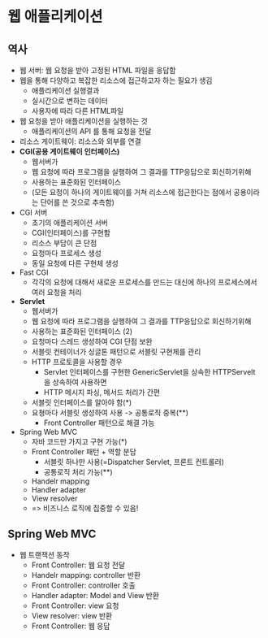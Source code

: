 # 웹 애플리케이션 

## 역사
- 웹 서버: 웹 요청을 받아 고정된 HTML 파일을 응답함
- 웹을 통해 다양하고 복잡한 리소스에 접근하고자 하는 필요가 생김
  - 애플리케이션 실행결과
  - 실시간으로 변하는 데이터
  - 사용자에 따라 다른 HTML파일
- 웹 요청을 받아 애플리케이션을 실행하는 것
  - 애플리케이션의 API 를 통해 요청을 전달
- 리소스 게이트웨이: 리소스와 외부를 연결
- **CGI(공용 게이트웨이 인터페이스)**
  - 웹서버가
  - 웹 요청에 따라 프로그램을 실행하여 그 결과를 TTP응답으로 회신하기위해
  - 사용하는 표준화된 인터페이스
  - (모든 요청이 하나의 게이트웨이를 거쳐 리소스에 접근한다는 점에서 공용이라는 단어를 쓴 것으로 추측함)
- CGI 서버
  -  초기의 애플리케이션 서버
  -  CGI(인터페이스)를 구현함
  -  리소스 부담이 큰 단점
    -  요청마다 프로세스 생성
    -  동일 요청에 다른 구현체 생성
- Fast CGI
  - 각각의 요청에 대해서 새로운 프로세스를 만드는 대신에 하나의 프로세스에서 여러 요청을 처리 
- **Servlet**
  - 웹서버가
  - 웹 요청에 따라 프로그램을 실행하여 그 결과를 TTP응답으로 회신하기위해
  - 사용하는 표준화된 인터페이스 (2)
  - 요청마다 스레드 생성하여 CGI 단점 보완
  - 서블릿 컨테이너가 싱글톤 패턴으로 서블릿 구현체를 관리
  - HTTP 프로토콜을 사용할 경우
    - Servlet 인터페이스를 구현한 GenericServlet을 상속한 HTTPServelt 을 상속하여 사용하면   
    - HTTP 메시지 파싱, 메서드 처리가 간편
  - 서블릿 인터페이스를 알아야 함(*)
  - 요쳥마다 서블릿 생성하여 사용 -> 공통로직 중복(**)
    - Front Controller 패턴으로 해결 가능 
- Spring Web MVC
  - 자바 코드만 가지고 구현 가능(*)
  - Front Controller 패턴 + 역할 분담
    - 서블릿 하나만 사용(=Dispatcher Servlet, 프론트 컨트롤러)
    - 공통로직 처리 가능(**)
  - Handelr mapping
  - Handler adapter
  - View resolver
  - => 비즈니스 로직에 집중할 수 있음!

## Spring Web MVC
- 웹 트랜잭션 동작
  - Front Controller: 웹 요청 전달
  - Handelr mapping: controller 반환
  - Front Controller: controller 호출
  - Handler adapter: Model and View 반환
  - Front Controller: view 요청
  - View resolver: view 반환
  - Front Controller: 웹 응답
